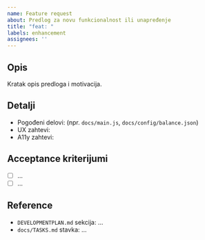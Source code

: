 ```yaml
---
name: Feature request
about: Predlog za novu funkcionalnost ili unapređenje
title: "feat: "
labels: enhancement
assignees: ''
---
```


## Opis
Kratak opis predloga i motivacija.

## Detalji
- Pogođeni delovi: (npr. `docs/main.js`, `docs/config/balance.json`)
- UX zahtevi:
- A11y zahtevi:

## Acceptance kriterijumi
- [ ] ...
- [ ] ...

## Reference
- `DEVELOPMENTPLAN.md` sekcija: ...
- `docs/TASKS.md` stavka: ...


